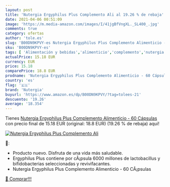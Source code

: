 ```yaml
---
layout: post
title: 'Nutergia Ergyphilus Plus Complemento Ali al 19.26 % de rebaja'
date: 2021-04-06 00:51:09
image: 'https://m.media-amazon.com/images/I/41jgBfVngXL._SL400_.jpg'
comments: true
category: ofertas
author: 'tole.es'
slug: 'B00DN9KPVY-es Nutergia Ergyphilus Plus Complemento Alimenticio - 60...'
sku: 'B00DN9KPVY-es'
tags: [ 'Alimentación y bebidas','alimenticio','complemento','nutergia', ]
actualPrice: 15.18 EUR
currency: EUR
price: 15.18
comparePrice: 18.8 EUR
prodname: 'Nutergia Ergyphilus Plus Complemento Alimenticio - 60 Cápsulas'
country: 'es'
flag: '🇪🇸'
brand: 'Nutergia'
buyurl: 'https://www.amazon.es/dp/B00DN9KPVY/?tag=tolees-21'
descuento: '19.26'
average: '18.354'
---
```


Tienes [Nutergia Ergyphilus Plus Complemento Alimenticio - 60 Cápsulas](https://www.amazon.es/dp/B00DN9KPVY/?tag=tolees-21) con precio final de  15.18 EUR (original: 18.8 EUR) (19.26 %  de rebaja) aqui!

[![Nutergia Ergyphilus Plus Complemento Ali](https://m.media-amazon.com/images/I/41jgBfVngXL._SL400_.jpg)](https://www.amazon.es/dp/B00DN9KPVY/?tag=tolees-21)

🔎:

- Producto nuevo. Disfruta de una vida más saludable.
- Ergyphilus Plus contiene por cÃ¡psula 6000 millones de lactobacillus y bifidobacterias seleccionadas y revivifacantes.
- Nutergia Ergyphilus Plus Complemento Alimenticio - 60 CÃ¡psulas

[🛒 Comprar!!!](https://www.amazon.es/dp/B00DN9KPVY/?tag=tolees-21)
